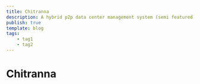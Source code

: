```yaml
---
title: Chitranna
description: A hybrid p2p data center management system (semi featured)
publish: true
template: blog
tags:
    - tag1
    - tag2
---
```


# Chitranna

